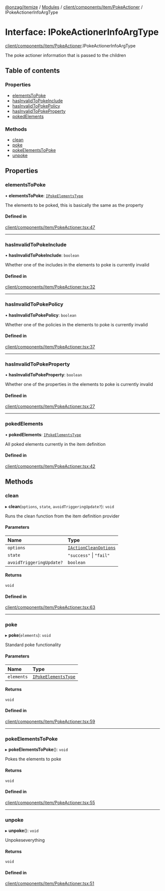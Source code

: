 [@onzag/itemize](../README.md) / [Modules](../modules.md) / [client/components/item/PokeActioner](../modules/client_components_item_PokeActioner.md) / IPokeActionerInfoArgType

# Interface: IPokeActionerInfoArgType

[client/components/item/PokeActioner](../modules/client_components_item_PokeActioner.md).IPokeActionerInfoArgType

The poke actioner information that is passed to the children

## Table of contents

### Properties

- [elementsToPoke](client_components_item_PokeActioner.IPokeActionerInfoArgType.md#elementstopoke)
- [hasInvalidToPokeInclude](client_components_item_PokeActioner.IPokeActionerInfoArgType.md#hasinvalidtopokeinclude)
- [hasInvalidToPokePolicy](client_components_item_PokeActioner.IPokeActionerInfoArgType.md#hasinvalidtopokepolicy)
- [hasInvalidToPokeProperty](client_components_item_PokeActioner.IPokeActionerInfoArgType.md#hasinvalidtopokeproperty)
- [pokedElements](client_components_item_PokeActioner.IPokeActionerInfoArgType.md#pokedelements)

### Methods

- [clean](client_components_item_PokeActioner.IPokeActionerInfoArgType.md#clean)
- [poke](client_components_item_PokeActioner.IPokeActionerInfoArgType.md#poke)
- [pokeElementsToPoke](client_components_item_PokeActioner.IPokeActionerInfoArgType.md#pokeelementstopoke)
- [unpoke](client_components_item_PokeActioner.IPokeActionerInfoArgType.md#unpoke)

## Properties

### elementsToPoke

• **elementsToPoke**: [`IPokeElementsType`](client_providers_item.IPokeElementsType.md)

The elements to be poked, this is basically the same as
the property

#### Defined in

[client/components/item/PokeActioner.tsx:47](https://github.com/onzag/itemize/blob/f2f29986/client/components/item/PokeActioner.tsx#L47)

___

### hasInvalidToPokeInclude

• **hasInvalidToPokeInclude**: `boolean`

Whether one of the includes in the elements to poke
is currently invalid

#### Defined in

[client/components/item/PokeActioner.tsx:32](https://github.com/onzag/itemize/blob/f2f29986/client/components/item/PokeActioner.tsx#L32)

___

### hasInvalidToPokePolicy

• **hasInvalidToPokePolicy**: `boolean`

Whether one of the policies in the elements to poke
is currently invalid

#### Defined in

[client/components/item/PokeActioner.tsx:37](https://github.com/onzag/itemize/blob/f2f29986/client/components/item/PokeActioner.tsx#L37)

___

### hasInvalidToPokeProperty

• **hasInvalidToPokeProperty**: `boolean`

Whether one of the properties in the elements to poke
is currently invalid

#### Defined in

[client/components/item/PokeActioner.tsx:27](https://github.com/onzag/itemize/blob/f2f29986/client/components/item/PokeActioner.tsx#L27)

___

### pokedElements

• **pokedElements**: [`IPokeElementsType`](client_providers_item.IPokeElementsType.md)

All poked elements currently in the item
definition

#### Defined in

[client/components/item/PokeActioner.tsx:42](https://github.com/onzag/itemize/blob/f2f29986/client/components/item/PokeActioner.tsx#L42)

## Methods

### clean

▸ **clean**(`options`, `state`, `avoidTriggeringUpdate?`): `void`

Runs the clean function from the item definition provider

#### Parameters

| Name | Type |
| :------ | :------ |
| `options` | [`IActionCleanOptions`](client_providers_item.IActionCleanOptions.md) |
| `state` | ``"success"`` \| ``"fail"`` |
| `avoidTriggeringUpdate?` | `boolean` |

#### Returns

`void`

#### Defined in

[client/components/item/PokeActioner.tsx:63](https://github.com/onzag/itemize/blob/f2f29986/client/components/item/PokeActioner.tsx#L63)

___

### poke

▸ **poke**(`elements`): `void`

Standard poke functionality

#### Parameters

| Name | Type |
| :------ | :------ |
| `elements` | [`IPokeElementsType`](client_providers_item.IPokeElementsType.md) |

#### Returns

`void`

#### Defined in

[client/components/item/PokeActioner.tsx:59](https://github.com/onzag/itemize/blob/f2f29986/client/components/item/PokeActioner.tsx#L59)

___

### pokeElementsToPoke

▸ **pokeElementsToPoke**(): `void`

Pokes the elements to poke

#### Returns

`void`

#### Defined in

[client/components/item/PokeActioner.tsx:55](https://github.com/onzag/itemize/blob/f2f29986/client/components/item/PokeActioner.tsx#L55)

___

### unpoke

▸ **unpoke**(): `void`

Unpokeseverything

#### Returns

`void`

#### Defined in

[client/components/item/PokeActioner.tsx:51](https://github.com/onzag/itemize/blob/f2f29986/client/components/item/PokeActioner.tsx#L51)
